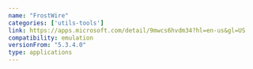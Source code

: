 ```yaml
---
name: "FrostWire"
categories: ['utils-tools']
link: https://apps.microsoft.com/detail/9mwcs6hvdm34?hl=en-us&gl=US
compatibility: emulation
versionFrom: "5.3.4.0"
type: applications
---
```


